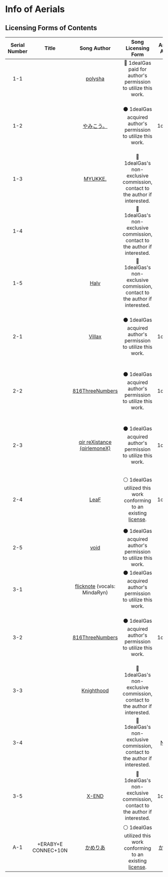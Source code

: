 # Info of Aerials

## Licensing Forms of Contents

| Serial Number | Title               | Song Author                                                 | Song Licensing Form                                                                                         | Artwork Author                                    | Artwork Licensing Form                                                                                                      |
|:-------------:|:-------------------:|:-----------------------------------------------------------:|:-----------------------------------------------------------------------------------------------------------:|:-------------------------------------------------:|:---------------------------------------------------------------------------------------------------------------------------:|
| 1-1           |                     | [polysha](mailto://polysha.papermoon@gmail.com)             | 🔴 1dealGas paid for author's permission to utilize this work.                                              |                                                   |                                                                                                                             |
| 1-2           |                     | [やみこう。](mailto://yamikou8350@gmail.com)                     | ⚫ 1dealGas acquired author's permission to utilize this work.                                               | 1dealGas                                          | ⚪ 1dealGas's creation, published under the [CC0 1.0 Universal License](https://creativecommons.org/publicdomain/zero/1.0/). |
| 1-3           |                     | [MYUKKE.](mailto://youtalkq69310@gmail.com)                 | 🔵 1dealGas's non-exclusive commission, contact to the author if interested.                                |                                                   |                                                                                                                             |
| 1-4           |                     |                                                             | 🔵 1dealGas's non-exclusive commission, contact to the author if interested.                                |                                                   |                                                                                                                             |
| 1-5           |                     | [Halv](mailto://haluday0118@gmail.com)                      | 🔵 1dealGas's non-exclusive commission, contact to the author if interested.                                |                                                   |                                                                                                                             |
| 2-1           |                     | [Villax](https://music.163.com/#/user/home?id=62327730)     | ⚫ 1dealGas acquired author's permission to utilize this work.                                               | 1dealGas                                          | ⚪ 1dealGas's creation, published under the [CC0 1.0 Universal License](https://creativecommons.org/publicdomain/zero/1.0/). |
| 2-2           |                     | [816ThreeNumbers](mailto://816threenumbers@gmail.com)       | ⚫ 1dealGas acquired author's permission to utilize this work.                                               | 1dealGas                                          | ⚪ 1dealGas's creation, published under the [CC0 1.0 Universal License](https://creativecommons.org/publicdomain/zero/1.0/). |
| 2-3           |                     | [αir reXistance (αirlemoneX)](https://twitter.com/motidora) | ⚫ 1dealGas acquired author's permission to utilize this work.                                               | 1dealGas                                          | ⚪ 1dealGas's creation, published under the [CC0 1.0 Universal License](https://creativecommons.org/publicdomain/zero/1.0/). |
| 2-4           |                     | [LeaF](http://leafbms.web.fc2.com/)                         | ⚪ 1dealGas utilized this work conforming to an existing [license](http://leafbms.web.fc2.com/profile.html). | 1dealGas                                          | ⚪ 1dealGas's creation, published under the [CC0 1.0 Universal License](https://creativecommons.org/publicdomain/zero/1.0/). |
| 2-5           |                     | [void](mailto://mournfinale@gmail.com)                      | ⚫ 1dealGas acquired author's permission to utilize this work.                                               |                                                   |                                                                                                                             |
| 3-1           |                     | [flicknote](https://twitter.com/dtinth) (vocals: MindaRyn)  | ⚫ 1dealGas acquired author's permission to utilize this work.                                               |                                                   |                                                                                                                             |
| 3-2           |                     | [816ThreeNumbers](mailto://816threenumbers@gmail.com)       | ⚫ 1dealGas acquired author's permission to utilize this work.                                               | 1dealGas                                          | ⚪ 1dealGas's creation, published under the [CC0 1.0 Universal License](https://creativecommons.org/publicdomain/zero/1.0/). |
| 3-3           |                     | [Knighthood](mailto://bluewindcn.official@gmail.com)        | 🔵 1dealGas's non-exclusive commission, contact to the author if interested.                                |                                                   |                                                                                                                             |
| 3-4           |                     |                                                             | 🔵 1dealGas's non-exclusive commission, contact to the author if interested.                                | [Nagisa](https://www.mihuashi.com/profiles/19535) | 🔵 1dealGas's non-exclusive commission, contact to the author if interested.                                                |
| 3-5           |                     | [X-END](mailto://tecxend@gmail.com)                         | 🔵 1dealGas's non-exclusive commission, contact to the author if interested.                                | 1dealGas                                          | ⚪ 1dealGas's creation, published under the [CC0 1.0 Universal License](https://creativecommons.org/publicdomain/zero/1.0/). |
| A-1           | +ERABY+E CONNEC+10N | [かめりあ](https://youtu.be/M3npCLBbg-s)                        | ⚪ 1dealGas utilized this work conforming to an existing [license](https://youtu.be/M3npCLBbg-s).            | [かめりあ](https://youtu.be/M3npCLBbg-s)              | ⚪ 1dealGas utilized this work conforming to an existing [license](https://youtu.be/M3npCLBbg-s).                            |
